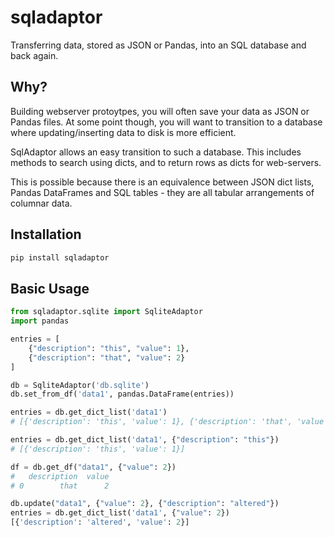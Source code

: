 # sqladaptor

Transferring data, stored as JSON or Pandas, into an SQL database and back again.

## Why?

Building webserver protoytpes, you will often save your data as JSON or Pandas files.
At some point though, you will want to transition to a database where
updating/inserting data to disk is more efficient. 

SqlAdaptor allows an easy transition to such a database.
This includes methods to search using dicts, and
to return rows as dicts for web-servers. 

This is possible
because there is an equivalence between JSON dict lists, Pandas DataFrames
and SQL tables - they are all tabular arrangements of columnar data.

## Installation

```bash
pip install sqladaptor
```

## Basic Usage

```python
from sqladaptor.sqlite import SqliteAdaptor
import pandas

entries = [
    {"description": "this", "value": 1},
    {"description": "that", "value": 2}
]

db = SqliteAdaptor('db.sqlite')
db.set_from_df('data1', pandas.DataFrame(entries))

entries = db.get_dict_list('data1')
# [{'description': 'this', 'value': 1}, {'description': 'that', 'value': 2}]

entries = db.get_dict_list('data1', {"description": "this"})
# [{'description': 'this', 'value': 1}]

df = db.get_df("data1", {"value": 2})
#   description  value
# 0        that      2

db.update("data1", {"value": 2}, {"description": "altered"})
entries = db.get_dict_list('data1', {"value": 2})
[{'description': 'altered', 'value': 2}]
```
